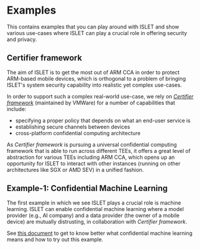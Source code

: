 # Examples

This contains examples that you can play around with ISLET and show various use-cases where ISLET can play a crucial role in offering security and privacy.

## Certifier framework

The aim of ISLET is to get the most out of ARM CCA in order to protect ARM-based mobile devices,
which is orthogonal to a problem of bringing ISLET's system security capability into realistic yet complex use-cases.

In order to support such a complex real-world use-case, we rely on *[Certifier framework](https://github.com/vmware-research/certifier-framework-for-confidential-computing)* (maintained by VMWare) for a number of capabilities that include:
- specifying a proper policy that depends on what an end-user service is
- establishing secure channels between devices
- cross-platform confidential computing architecture

As *Certifier framework* is pursuing a universal confidential computing framework that is able to run across different TEEs, it offers a great level of abstraction for various TEEs including ARM CCA, which opens up an opportunity for ISLET to interact with other instances (running on other architectures like SGX or AMD SEV) in a unified fashion.

## Example-1: Confidential Machine Learning

The first example in which we see ISLET plays a crucial role is machine learning. ISLET can enable confidential machine learning where a model provider (e.g., AI company) and a data provider (the owner of a mobile device) are mutually distrusting, in collaboration with *Certifier framework*.

See [this document](./confidential-ml/README.md) to get to know better what confidential machine learning means and how to try out this example.